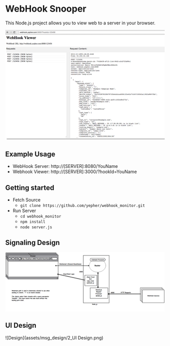 # WebHook Snooper

This Node.js project allows you to view web to a server in your browser.

![ScreenShot](assets/ScreenShot.png)

## Example Usage

* WebHook Server: http://[SERVER]:8080/YouName
* Webhook Viewer: http://[SERVER]:3000/?hookId=YouName



## Getting started

* Fetch Source
	* `git clone https://github.com/yepher/webhook_monitor.git`
* Run Server
	* `cd webhook_monitor`
	* `npm install`
	* `node server.js`

	

## Signaling Design

![Design](assets/msg_design/1_MessageBus.png)


## UI Design

![Design](assets/msg_design/2_UI Design.png)

